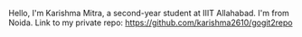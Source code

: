 Hello, I'm Karishma Mitra, a second-year student at IIIT Allahabad. I'm from Noida.
Link to my private repo: https://github.com/karishma2610/gogit2repo

